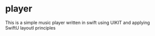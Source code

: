 # player
This is a simple music player written in swift using UIKIT and applying SwiftU layoutI principles
